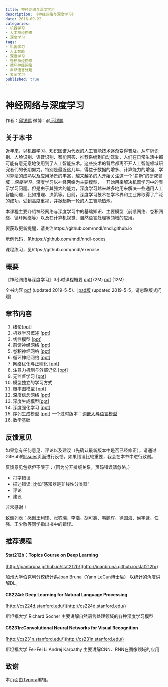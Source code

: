 ```yaml
---
title: 神经网络与深度学习
description: 《神经网络与深度学习》
date: 2016-09-22
categories:
- 机器学习
- 人工神经网络
- 深度学习
tags:
- 机器学习
- 人工智能
- 深度学习
- 卷积神经网络
- 循环神经网络
- 自然语言处理
- 表示学习
published: true
---
```

# 神经网络与深度学习
作者：[邱锡鹏](<https://xpqiu.github.io/>)  微博：[@邱锡鹏](http://weibo.com/xpqiu)
## 关于本书

近年来，以机器学习、知识图谱为代表的人工智能技术逐渐变得普及。从车牌识别、人脸识别、语音识别、智能问答、推荐系统到自动驾驶，人们在日常生活中都可能有意无意地使用到了人工智能技术。这些技术的背后都离不开人工智能领域研究者们的长期努力。特别是最近这几年，得益于数据的增多、计算能力的增强、学习算法的成熟以及应用场景的丰富，越来越多的人开始关注这一个“崭新”的研究领域：*深度学习*。深度学习以神经网络为主要模型，一开始用来解决机器学习中的表示学习问题。但是由于其强大的能力，深度学习越来越多地用来解决一些通用人工智能问题，比如推理、决策等。目前，深度学习技术在学术界和工业界取得了广泛的成功，受到高度重视，并掀起新一轮的人工智能热潮。

本课程主要介绍神经网络与深度学习中的基础知识、主要模型（前馈网络、卷积网络、循环网络等）以及在计算机视觉、自然语言处理等领域的应用。

要获取更新提醒，请关注https://github.com/nndl/nndl.github.io

示例代码，见https://github.com/nndl/nndl-codes

课程练习，见https://github.com/nndl/exercise

## 概要

《神经网络与深度学习》3小时课程概要  [ppt](./ppt/神经网络与深度学习-3小时.pptx)(72M)   [pdf](./ppt/神经网络与深度学习-3小时.pdf) (12M) 

全书内容 [pdf](nndl-book.pdf) (updated 2019-5-5)、[ipad版](nndl-book-ipad.pdf) (updated 2019-5-5，请忽略版式问题)

## 章节内容

1. 绪论[[ppt](./ppt/chap-绪论.pptx)] 
2. 机器学习概述  [[ppt](./ppt/chap-机器学习概述.pptx)] 
3. 线性模型 [[ppt](./ppt/chap-线性模型.pptx)]  
4. 前馈神经网络 [[ppt](./ppt/chap-前馈神经网络.pptx)] 
5. 卷积神经网络 [[ppt](./ppt/chap-卷积神经网络.pptx)]  
6. 循环神经网络 [[ppt](./ppt/chap-循环神经网络.pptx)]   
7. 网络优化与正则化  [[ppt](./ppt/chap-网络优化与正则化.pptx)]  
8. 注意力机制与外部记忆 [[ppt](./ppt/chap-注意力机制与外部记忆.pptx)]  
9. 无监督学习 [[ppt](./ppt/chap-无监督学习.pptx)] 
10. 模型独立的学习方式 
11. 概率图模型 [[ppt](./ppt/chap-概率图模型.pptx)] 
12. 深度信念网络 [[ppt](./ppt/chap-深度信念网络.pptx)] 
13. 深度生成模型[[ppt](./ppt/chap-深度生成模型.pptx)] 
14. 深度强化学习  [[ppt](./ppt/chap-深度强化学习.pptx)] 
15. 序列生成模型 [[ppt](./ppt/chap-序列生成模型.pptx)]     一个过时版本：[词嵌入与语言模型](chap-语言模型与词嵌入.pdf)
16. 数学基础   


## 反馈意见

如果您有任何意见、评论以及建议（先确认最新版本中是否已经修正），请通过GitHub的[Issues](https://github.com/nndl/nndl.github.io/issues)页面进行反馈。如果错误比较重要，我会在本书中进行致谢。

反馈意见包括但不限于：（因为分开排版关系，页码错误请忽略。）

* 打字错误
* 描述错误: 比如“感知器是非线性分类器”
* 评论
* 建议

非常感谢！

致谢列表：感谢王利锋、张钧瑞、李浩、胡可鑫、韦鹏辉、徐国海、侯宇蓬、任强、王少敬等同学指出书中的错误。



## 推荐课程

#### Stat212b：Topics Course on Deep Learning

[http://joanbruna.github.io/stat212b/](http://joanbruna.github.io/stat212b/)

加州大学伯克利分校统计系Joan Bruna（Yann LeCun博士后）
 以统计的角度讲解DL。

#### CS224d: Deep Learning for Natural Language Processing

[http://cs224d.stanford.edu/](http://cs224d.stanford.edu/)

斯坦福大学 Richard Socher
 主要讲解自然语言处理领域的各种深度学习模型

#### CS231n:Convolutional Neural Networks for Visual Recognition

[http://cs231n.stanford.edu/](http://cs231n.stanford.edu/)

斯坦福大学 Fei-Fei Li Andrej Karpathy
 主要讲解CNN、RNN在图像领域的应用



## 致谢

本页面由[Typora](http://www.typora.io/)编辑。

